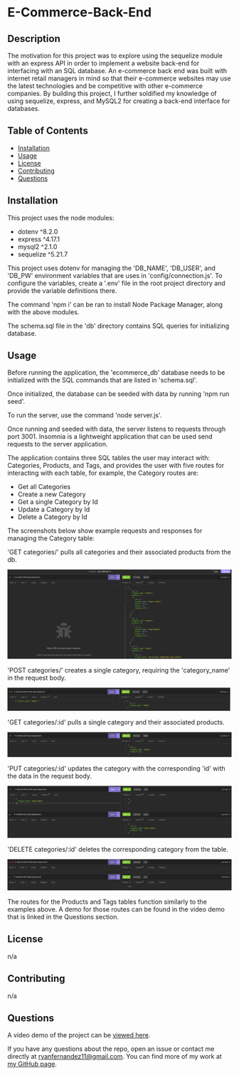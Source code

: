 # E-Commerce-Back-End

## Description

The motivation for this project was to explore using the sequelize module with an express API in order to implement a website back-end for interfacing with an SQL database. An e-commerce back end was built with internet retail managers in mind so that their e-commerce websites may use the latest technologies and be competitive with other e-commerce companies. By building this project, I further soldified my knowledge of using sequelize, express, and MySQL2 for creating a back-end interface for databases.

## Table of Contents

- [Installation](#installation)
- [Usage](#usage)
- [License](#license)
- [Contributing](contributing)
- [Questions](#questions)

## Installation

This project uses the node modules:
- dotenv ^8.2.0
- express ^4.17.1
- mysql2 ^2.1.0
- sequelize ^5.21.7

This project uses dotenv for managing the 'DB_NAME', 'DB_USER', and 'DB_PW' environment variables that are uses in 'config/connection.js'. To configure the variables, create a '.env' file in the root project directory and provide the variable definitions there.

The command 'npm i' can be ran to install Node Package Manager, along with the above modules.

The schema.sql file in the 'db' directory contains SQL queries for initializing database.

## Usage

Before running the application, the 'ecommerce_db' database needs to be initialized with the SQL commands that are listed in 'schema.sql'. 

Once initialized, the database can be seeded with data by running 'npm run seed'. 

To run the server, use the command 'node server.js'.

Once running and seeded with data, the server listens to requests through port 3001. Insomnia is a lightweight application that can be used send requests to the server application. 

The application contains three SQL tables the user may interact with: Categories, Products, and Tags, and provides the user with five routes for interacting with each table, for example, the Category routes are:
- Get all Categories
- Create a new Category
- Get a single Category by Id
- Update a Category by Id
- Delete a Category by Id

The screenshots below show example requests and responses for managing the Category table:

'GET categories/' pulls all categories and their associated products from the db.

![get-all](./assets/images/get-all.png)

'POST categories/' creates a single category, requiring the 'category_name' in the request body.

![post](./assets/images/post.png)

'GET categories/:id' pulls a single category and their associated products.

![get-one](./assets/images/get-one.png)

'PUT categories/:id' updates the category with the corresponding 'id' with the data in the request body.

![put](./assets/images/put.png)

'DELETE categories/:id' deletes the corresponding category from the table.

![delete](./assets/images/delete.png)

The routes for the Products and Tags tables function similarly to the examples above. A demo for those routes can be found in the video demo that is linked in the Questions section.

## License

n/a

## Contributing

n/a

## Questions

A video demo of the project can be [viewed here]().

If you have any questions about the repo, open an issue or contact me directly at ryanfernandez11@gmail.com. You can find more of my work at [my GitHub page](https://github.com/ryanafernandez/).
